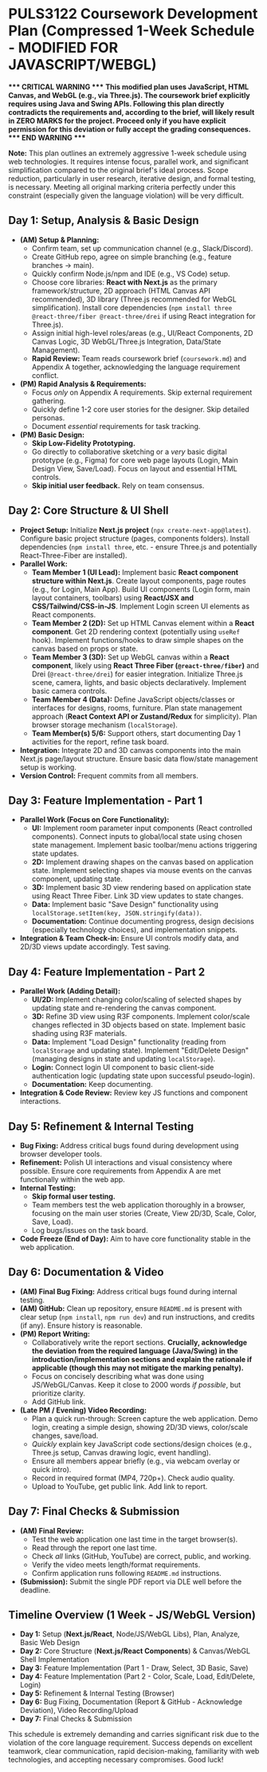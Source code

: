 # PULS3122 Coursework Development Plan (Compressed 1-Week Schedule - MODIFIED FOR JAVASCRIPT/WEBGL)

**\*\*\* CRITICAL WARNING \*\*\***
**This modified plan uses JavaScript, HTML Canvas, and WebGL (e.g., via Three.js). The coursework brief explicitly requires using Java and Swing APIs. Following this plan directly contradicts the requirements and, according to the brief, will likely result in ZERO MARKS for the project. Proceed only if you have explicit permission for this deviation or fully accept the grading consequences.**
**\*\*\* END WARNING \*\*\***

**Note:** This plan outlines an extremely aggressive 1-week schedule using web technologies. It requires intense focus, parallel work, and significant simplification compared to the original brief's ideal process. Scope reduction, particularly in user research, iterative design, and formal testing, is necessary. Meeting all original marking criteria perfectly under this constraint (especially given the language violation) will be very difficult.

## Day 1: Setup, Analysis & Basic Design

*   **(AM) Setup & Planning:**
    *   Confirm team, set up communication channel (e.g., Slack/Discord).
    *   Create GitHub repo, agree on simple branching (e.g., feature branches -> main).
    *   Quickly confirm Node.js/npm and IDE (e.g., VS Code) setup.
    *   Choose core libraries: **React with Next.js** as the primary framework/structure, 2D approach (HTML Canvas API recommended), 3D library (Three.js recommended for WebGL simplification). Install core dependencies (`npm install three @react-three/fiber @react-three/drei` if using React integration for Three.js).
    *   Assign initial high-level roles/areas (e.g., UI/React Components, 2D Canvas Logic, 3D WebGL/Three.js Integration, Data/State Management).
    *   **Rapid Review:** Team reads coursework brief (`coursework.md`) and Appendix A together, acknowledging the language requirement conflict.
*   **(PM) Rapid Analysis & Requirements:**
    *   Focus *only* on Appendix A requirements. Skip external requirement gathering.
    *   Quickly define 1-2 core user stories for the designer. Skip detailed personas.
    *   Document *essential* requirements for task tracking.
*   **(PM) Basic Design:**
    *   **Skip Low-Fidelity Prototyping.**
    *   Go directly to collaborative sketching or a *very* basic digital prototype (e.g., Figma) for core web page layouts (Login, Main Design View, Save/Load). Focus on layout and essential HTML controls.
    *   **Skip initial user feedback.** Rely on team consensus.

## Day 2: Core Structure & UI Shell

*   **Project Setup:** Initialize **Next.js project** (`npx create-next-app@latest`). Configure basic project structure (pages, components folders). Install dependencies (`npm install three`, etc. - ensure Three.js and potentially React-Three-Fiber are installed).
*   **Parallel Work:**
    *   **Team Member 1 (UI Lead):** Implement basic **React component structure within Next.js**. Create layout components, page routes (e.g., for Login, Main App). Build UI components (Login form, main layout containers, toolbars) using **React/JSX and CSS/Tailwind/CSS-in-JS**. Implement Login screen UI elements as React components.
    *   **Team Member 2 (2D):** Set up HTML Canvas element within a **React component**. Get 2D rendering context (potentially using `useRef` hook). Implement functions/hooks to draw simple shapes on the canvas based on props or state.
    *   **Team Member 3 (3D):** Set up WebGL canvas within a **React component**, likely using **React Three Fiber (`@react-three/fiber`)** and Drei (`@react-three/drei`) for easier integration. Initialize Three.js scene, camera, lights, and basic objects declaratively. Implement basic camera controls.
    *   **Team Member 4 (Data):** Define JavaScript objects/classes or interfaces for designs, rooms, furniture. Plan state management approach (**React Context API or Zustand/Redux** for simplicity). Plan browser storage mechanism (`localStorage`).
    *   **Team Member(s) 5/6:** Support others, start documenting Day 1 activities for the report, refine task board.
*   **Integration:** Integrate 2D and 3D canvas components into the main Next.js page/layout structure. Ensure basic data flow/state management setup is working.
*   **Version Control:** Frequent commits from all members.

## Day 3: Feature Implementation - Part 1

*   **Parallel Work (Focus on Core Functionality):**
    *   **UI:** Implement room parameter input components (React controlled components). Connect inputs to global/local state using chosen state management. Implement basic toolbar/menu actions triggering state updates.
    *   **2D:** Implement drawing shapes on the canvas based on application state. Implement selecting shapes via mouse events on the canvas component, updating state.
    *   **3D:** Implement basic 3D view rendering based on application state using React Three Fiber. Link 3D view updates to state changes.
    *   **Data:** Implement basic "Save Design" functionality using `localStorage.setItem(key, JSON.stringify(data))`.
    *   **Documentation:** Continue documenting progress, design decisions (especially technology choices), and implementation snippets.
*   **Integration & Team Check-in:** Ensure UI controls modify data, and 2D/3D views update accordingly. Test saving.

## Day 4: Feature Implementation - Part 2

*   **Parallel Work (Adding Detail):**
    *   **UI/2D:** Implement changing color/scaling of selected shapes by updating state and re-rendering the canvas component.
    *   **3D:** Refine 3D view using R3F components. Implement color/scale changes reflected in 3D objects based on state. Implement basic shading using R3F materials.
    *   **Data:** Implement "Load Design" functionality (reading from `localStorage` and updating state). Implement "Edit/Delete Design" (managing designs in state and updating `localStorage`).
    *   **Login:** Connect login UI component to basic client-side authentication logic (updating state upon successful pseudo-login).
    *   **Documentation:** Keep documenting.
*   **Integration & Code Review:** Review key JS functions and component interactions.

## Day 5: Refinement & Internal Testing

*   **Bug Fixing:** Address critical bugs found during development using browser developer tools.
*   **Refinement:** Polish UI interactions and visual consistency where possible. Ensure core requirements from Appendix A are met functionally within the web app.
*   **Internal Testing:**
    *   **Skip formal user testing.**
    *   Team members test the web application thoroughly in a browser, focusing on the main user stories (Create, View 2D/3D, Scale, Color, Save, Load).
    *   Log bugs/issues on the task board.
*   **Code Freeze (End of Day):** Aim to have core functionality stable in the web application.

## Day 6: Documentation & Video

*   **(AM) Final Bug Fixing:** Address critical bugs found during internal testing.
*   **(AM) GitHub:** Clean up repository, ensure `README.md` is present with clear setup (`npm install`, `npm run dev`) and run instructions, and credits (if any). Ensure history is reasonable.
*   **(PM) Report Writing:**
    *   Collaboratively write the report sections. **Crucially, acknowledge the deviation from the required language (Java/Swing) in the introduction/implementation sections and explain the rationale if applicable (though this may not mitigate the marking penalty).**
    *   Focus on concisely describing what was done using JS/WebGL/Canvas. Keep it close to 2000 words *if possible*, but prioritize clarity.
    *   Add GitHub link.
*   **(Late PM / Evening) Video Recording:**
    *   Plan a quick run-through: Screen capture the web application. Demo login, creating a simple design, showing 2D/3D views, color/scale changes, save/load.
    *   *Quickly* explain key JavaScript code sections/design choices (e.g., Three.js setup, Canvas drawing logic, event handling).
    *   Ensure all members appear briefly (e.g., via webcam overlay or quick intro).
    *   Record in required format (MP4, 720p+). Check audio quality.
    *   Upload to YouTube, get public link. Add link to report.

## Day 7: Final Checks & Submission

*   **(AM) Final Review:**
    *   Test the web application one last time in the target browser(s).
    *   Read through the report one last time.
    *   Check *all* links (GitHub, YouTube) are correct, public, and working.
    *   Verify the video meets length/format requirements.
    *   Confirm application runs following `README.md` instructions.
*   **(Submission):** Submit the single PDF report via DLE well before the deadline.

## Timeline Overview (1 Week - JS/WebGL Version)

*   **Day 1:** Setup (**Next.js/React**, Node/JS/WebGL Libs), Plan, Analyze, Basic Web Design
*   **Day 2:** Core Structure (**Next.js/React Components**) & Canvas/WebGL Shell Implementation
*   **Day 3:** Feature Implementation (Part 1 - Draw, Select, 3D Basic, Save)
*   **Day 4:** Feature Implementation (Part 2 - Color, Scale, Load, Edit/Delete, Login)
*   **Day 5:** Refinement & Internal Testing (Browser)
*   **Day 6:** Bug Fixing, Documentation (Report & GitHub - Acknowledge Deviation), Video Recording/Upload
*   **Day 7:** Final Checks & Submission

This schedule is extremely demanding and carries significant risk due to the violation of the core language requirement. Success depends on excellent teamwork, clear communication, rapid decision-making, familiarity with web technologies, and accepting necessary compromises. Good luck! 